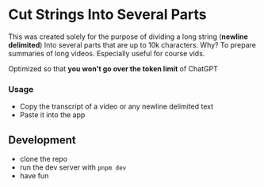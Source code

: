# Cut Strings Into Several Parts

This was created solely for the purpose of dividing a long string (**newline delimited**)
Into several parts that are up to 10k characters. Why? To prepare summaries
of long videos. Especially useful for course vids.

Optimized so that **you won't go over the token limit** of ChatGPT

### Usage

- Copy the transcript of a video or any newline delimited text
- Paste it into the app

## Development

- clone the repo
- run the dev server with `pnpm dev`
- have fun
